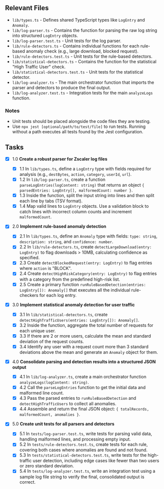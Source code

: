 ## Relevant Files

- `lib/types.ts` - Defines shared TypeScript types like `LogEntry` and `Anomaly`.
- `lib/log-parser.ts` - Contains the function for parsing the raw log string into structured `LogEntry` objects.
- `lib/log-parser.test.ts` - Unit tests for the log parser.
- `lib/rule-detectors.ts` - Contains individual functions for each rule-based anomaly check (e.g., large download, blocked request).
- `lib/rule-detectors.test.ts` - Unit tests for the rule-based detectors.
- `lib/statistical-detectors.ts` - Contains the function for the statistical "High Traffic User" check.
- `lib/statistical-detectors.test.ts` - Unit tests for the statistical detector.
- `lib/log-analyzer.ts` - The main orchestrator function that imports the parser and detectors to produce the final output.
- `lib/log-analyzer.test.ts` - Integration tests for the main `analyzeLogs` function.

### Notes

- Unit tests should be placed alongside the code files they are testing.
- Use `npx jest [optional/path/to/test/file]` to run tests. Running without a path executes all tests found by the Jest configuration.

## Tasks

- [x] 1.0 **Create a robust parser for Zscaler log files**

  - [x] 1.1 In `lib/types.ts`, define a `LogEntry` type with fields required for analysis (e.g., `destBytes`, `action`, `category`, `userId`, `url`).
  - [x] 1.2 In `lib/log-parser.ts`, create a function `parseLogEntries(logContent: string)` that returns an object `{ parsedEntries: LogEntry[], malformedCount: number }`.
  - [x] 1.3 Inside the function, split the input string into lines and then split each line by tabs (TSV format).
  - [x] 1.4 Map valid lines to `LogEntry` objects. Use a validation block to catch lines with incorrect column counts and increment `malformedCount`.

- [x] 2.0 **Implement rule-based anomaly detection**

  - [x] 2.1 In `lib/types.ts`, define an `Anomaly` type with fields: `type: string`, `description: string`, and `confidence: number`.
  - [x] 2.2 In `lib/rule-detectors.ts`, create `detectLargeDownload(entry: LogEntry)` to flag downloads > 10MB, calculating confidence as specified.
  - [x] 2.3 Create `detectBlockedRequest(entry: LogEntry)` to flag entries where `action` is "BLOCK".
  - [x] 2.4 Create `detectHighRiskCategory(entry: LogEntry)` to flag entries with a category from the predefined high-risk list.
  - [x] 2.5 Create a primary function `runRuleBasedDetection(entries: LogEntry[]): Anomaly[]` that executes all the individual rule-checkers for each log entry.

- [x] 3.0 **Implement statistical anomaly detection for user traffic**

  - [x] 3.1 In `lib/statistical-detectors.ts`, create `detectHighTrafficUsers(entries: LogEntry[]): Anomaly[]`.
  - [x] 3.2 Inside the function, aggregate the total number of requests for each unique user.
  - [x] 3.3 If there are 2 or more users, calculate the mean and standard deviation of the request counts.
  - [x] 3.4 Identify any user with a request count more than 3 standard deviations above the mean and generate an `Anomaly` object for them.

- [x] 4.0 **Consolidate parsing and detection results into a structured JSON output**

  - [x] 4.1 In `lib/log-analyzer.ts`, create a main orchestrator function `analyzeLogs(logContent: string)`.
  - [x] 4.2 Call the `parseLogEntries` function to get the initial data and malformed line count.
  - [x] 4.3 Pass the parsed entries to `runRuleBasedDetection` and `detectHighTrafficUsers` to collect all anomalies.
  - [x] 4.4 Assemble and return the final JSON object: `{ totalRecords, malformedCount, anomalies }`.

- [x] 5.0 **Create unit tests for all parsers and detectors**
  - [x] 5.1 In `tests/log-parser.test.ts`, write tests for parsing valid data, handling malformed lines, and processing empty input.
  - [x] 5.2 In `tests/rule-detectors.test.ts`, create tests for each rule, covering both cases where anomalies are found and not found.
  - [x] 5.3 In `tests/statistical-detectors.test.ts`, write tests for the high-traffic user detection, including edge cases like fewer than two users or zero standard deviation.
  - [x] 5.4 In `tests/log-analyzer.test.ts`, write an integration test using a sample log file string to verify the final, consolidated output is correct.
